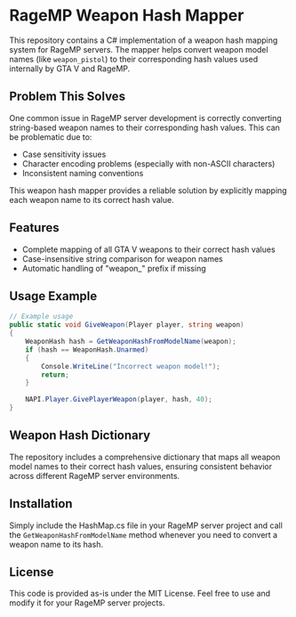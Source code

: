 # RageMP Weapon Hash Mapper

This repository contains a C# implementation of a weapon hash mapping system for RageMP servers. The mapper helps convert weapon model names (like `weapon_pistol`) to their corresponding hash values used internally by GTA V and RageMP.

## Problem This Solves

One common issue in RageMP server development is correctly converting string-based weapon names to their corresponding hash values. This can be problematic due to:
- Case sensitivity issues
- Character encoding problems (especially with non-ASCII characters)
- Inconsistent naming conventions

This weapon hash mapper provides a reliable solution by explicitly mapping each weapon name to its correct hash value.

## Features

- Complete mapping of all GTA V weapons to their correct hash values
- Case-insensitive string comparison for weapon names
- Automatic handling of "weapon_" prefix if missing

## Usage Example

```csharp
// Example usage
public static void GiveWeapon(Player player, string weapon)
{
    WeaponHash hash = GetWeaponHashFromModelName(weapon);    
    if (hash == WeaponHash.Unarmed)
    {
        Console.WriteLine("Incorrect weapon model!");
        return;
    }
    
    NAPI.Player.GivePlayerWeapon(player, hash, 40); 
}
```

## Weapon Hash Dictionary

The repository includes a comprehensive dictionary that maps all weapon model names to their correct hash values, ensuring consistent behavior across different RageMP server environments.

## Installation

Simply include the HashMap.cs file in your RageMP server project and call the `GetWeaponHashFromModelName` method whenever you need to convert a weapon name to its hash.

## License

This code is provided as-is under the MIT License. Feel free to use and modify it for your RageMP server projects.
